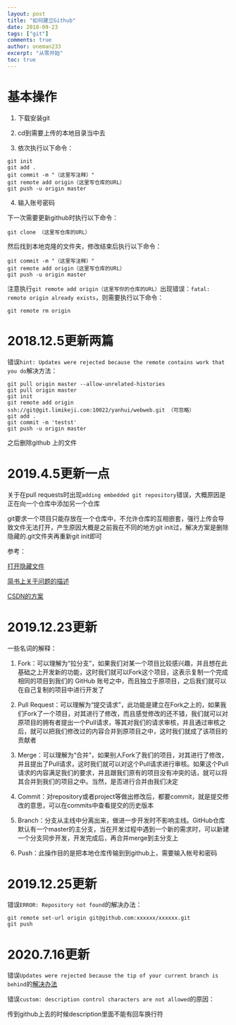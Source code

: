 ```yaml
---
layout: post
title: "如何建立Github"
date: 2018-09-23
tags: ["git"]
comments: true
author: oneman233
excerpt: "从零开始"
toc: true
---
```


# 基本操作

1. 下载安装git

2. cd到需要上传的本地目录当中去

3. 依次执行以下命令：

```
git init
git add .
git commit -m "（这里写注释）"
git remote add origin（这里写仓库的URL）
git push -u origin master
```

4. 输入账号密码

下一次需要更新github时执行以下命令：
    
```
git clone （这里写仓库的URL）
```

然后找到本地克隆的文件夹，修改结束后执行以下命令：

```
git commit -m "（这里写注释）"
git remote add origin（这里写仓库的URL）
git push -u origin master
```

注意执行`git remote add origin（这里写你的仓库的URL）`出现错误：`fatal: remote origin already exists`，则需要执行以下命令：
    
```
git remote rm origin
```

# 2018.12.5更新两篇

错误`hint: Updates were rejected because the remote contains work that you do`解决方法：

```
git pull origin master --allow-unrelated-histories
git pull origin master
git init
git remote add origin ssh://git@git.limikeji.com:10022/yanhui/webweb.git （可忽略）
git add .
git commit -m 'testst'
git push -u origin master
```

之后删除github 上的文件

# 2019.4.5更新一点

关于在pull requests时出现`adding embedded git repository`错误，大概原因是正在向一个仓库中添加另一个仓库

git要求一个项目只能存放在一个仓库中，不允许仓库的互相嵌套，强行上传会导致文件无法打开，产生原因大概是之前我在不同的地方git init过，解决方案是删除隐藏的.git文件夹再重新git init即可

参考：

[打开隐藏文件](https://jingyan.baidu.com/article/9faa7231f8f570473d28cb78.html)

[简书上关于问题的描述](https://www.jianshu.com/p/49f3c23f54bd)

[CSDN的方案](https://blog.csdn.net/bbtang5568/article/details/82791750?utm_source=blogxgwz6)

# 2019.12.23更新

一些名词的解释：

1. Fork：可以理解为“拉分支”，如果我们对某一个项目比较感兴趣，并且想在此基础之上开发新的功能，这时我们就可以Fork这个项目，这表示复制一个完成相同的项目到我们的 GitHub 账号之中，而且独立于原项目，之后我们就可以在自己复制的项目中进行开发了

2. Pull Request：可以理解为“提交请求”，此功能是建立在Fork之上的，如果我们Fork了一个项目，对其进行了修改，而且感觉修改的还不错，我们就可以对原项目的拥有者提出一个Pull请求，等其对我们的请求审核，并且通过审核之后，就可以把我们修改过的内容合并到原项目之中，这时我们就成了该项目的贡献者

3. Merge：可以理解为“合并”，如果别人Fork了我们的项目，对其进行了修改，并且提出了Pull请求，这时我们就可以对这个Pull请求进行审核。如果这个Pull请求的内容满足我们的要求，并且跟我们原有的项目没有冲突的话，就可以将其合并到我们的项目之中。当然，是否进行合并由我们决定

4. Commit：对repository或者project等做出修改后，都要commit，就是提交修改的意思，可以在commits中查看提交的历史版本

5. Branch：分支从主线中分离出来，做进一步开发时不影响主线。GitHub仓库默认有一个master的主分支，当在开发过程中遇到一个新的需求时，可以新建一个分支同步开发，开发完成后，再合并merge到主分支上

6. Push：此操作目的是把本地仓库传输到到github上，需要输入帐号和密码

# 2019.12.25更新
错误`ERROR: Repository not found`的解决办法：

```
git remote set-url origin git@github.com:xxxxxx/xxxxxx.git
git push
```

# 2020.7.16更新
错误`Updates were rejected because the tip of your current branch is behind`的[解决办法](https://blog.csdn.net/michael10001/article/details/51371715)

错误`custom: description control characters are not allowed`的原因：

传到github上去的时候description里面不能有回车换行符